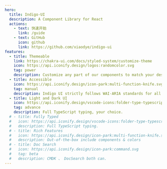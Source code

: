 ```yaml
---
hero:
  title: Indigo-UI
  description: A Component Library for React
  actions:
    - text: 快速开始
      link: /guide
    - text: GitHub
      icon: github
      link: https://github.com/xiaodye/indigo-ui
features:
  - title: Themeable
    link: https://chakra-ui.com/docs/styled-system/customize-theme
    icon: https://api.iconify.design/logos:randomcolor.svg
    tag: power
    description: Customize any part of our components to match your design needs.
  - title: Accessible
    icon: https://api.iconify.design/icon-park:multi-function-knife.svg
    tag: manual
    description: Indigo UI strictly follows WAI-ARIA standards for all components.
  - title: Light and Dark UI
    icon: https://api.iconify.design/vscode-icons:folder-type-typescript.svg
    tag: advance
    description: Full TypeScript typing, your choice.
  # - title: Fully Typed
  #   icon: https://api.iconify.design/vscode-icons:folder-type-typescript.svg
  #   description: Full TypeScript typing.
  # - title: Rich Features
  #   icon: https://api.iconify.design/icon-park:multi-function-knife.svg
  #   description: Out-of-the-box include components & colors
  # - title: Doc Search
  #   icon: https://api.iconify.design/icon-park:command.svg
  #   tag: beta
  #   description: CMDK 、 DocSearch both can.
---
```


